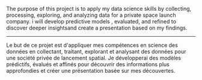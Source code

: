 The purpose of this project is to apply my data science skills by collecting, processing, exploring, and analyzing data for a private space launch company. i will develop predictive models , evaluated, and refined to discover deeper insightsand create a presentation based on my  findings.


------------------------------------------------------




Le but de ce projet est d'appliquer mes compétences en science des données en collectant, traitant, explorant et analysant des données pour une société privée de lancement spatial. Je développerai des modèles prédictifs, évalués et affinés pour découvrir des informations plus approfondies et créer une présentation basée sur mes découvertes.